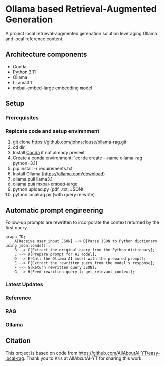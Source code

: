# Ollama based Retrieval-Augmented Generation

A project local retrieval-augmented gerenation solution leveraging Ollama and local reference content.

## Architecture components

- Conda
- Python 3.11
- Ollama
- LLama3.1
- mxbai-embed-large embedding model

## Setup

### Prerequisites


### Replcate code and setup environment

1. git clone https://github.com/johnaclouse/ollama-rag.git
2. cd dir
3. Install [Conda](https://github.com/conda-forge/miniforge#download) if not already present.
4. Create a conda environment: `conda create --name ollama-rag python=3.11
5. pip install -r requirements.txt
6. Install Ollama (https://ollama.com/download)
7. ollama pull llama3.1
8. ollama pull mxbai-embed-large
9. python upload.py (pdf, .txt, JSON)
10. python localrag.py (with query re-write)


## Automatic prompt engineering

Follow-up prompts are rewritten to incorporate the context returned by the first query.

```mermaid
graph TD;
    A[Receive user input JSON] --> B[Parse JSON to Python dictionary using json.loads()];
    B --> C[Extract the original query from the Python dictionary];
    C --> D[Prepare prompt for AI model];
    D --> E[Call the Ollama AI model with the prepared prompt];
    E --> F[Extract the rewritten query from the model's response];
    F --> G[Return rewritten query JSON];
    G --> H[Feed rewritten query to get_relevant_context];
```

### Latest Updates
   
### Reference

### RAG

### Ollama

## Citation

This project is based on code from https://github.com/AllAboutAI-YT/easy-local-rag. Thank you to Kris at AllAboutAI-YT for sharing this work.
